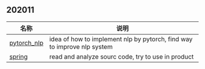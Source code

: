 



## 202011

名称        | 说明
------     | ---------
[pytorch_nlp](pytorch/basic.md)  | idea of how to implement nlp by pytorch, find way to improve nlp system
[spring](spring/index.md)  | read and analyze sourc code, try to use in product
